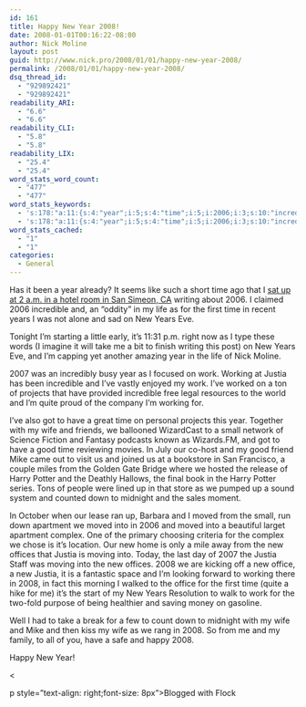 ```yaml
---
id: 161
title: Happy New Year 2008!
date: 2008-01-01T00:16:22-08:00
author: Nick Moline
layout: post
guid: http://www.nick.pro/2008/01/01/happy-new-year-2008/
permalink: /2008/01/01/happy-new-year-2008/
dsq_thread_id:
  - "929892421"
  - "929892421"
readability_ARI:
  - "6.6"
  - "6.6"
readability_CLI:
  - "5.8"
  - "5.8"
readability_LIX:
  - "25.4"
  - "25.4"
word_stats_word_count:
  - "477"
  - "477"
word_stats_keywords:
  - 's:178:"a:11:{s:4:"year";i:5;s:4:"time";i:5;i:2006;i:3;s:10:"incredible";i:3;s:5:"years";i:4;s:4:"work";i:3;s:7:"working";i:3;s:6:"justia";i:4;s:4:"wife";i:3;s:5:"moved";i:3;i:2008;i:4;}";'
  - 's:178:"a:11:{s:4:"year";i:5;s:4:"time";i:5;i:2006;i:3;s:10:"incredible";i:3;s:5:"years";i:4;s:4:"work";i:3;s:7:"working";i:3;s:6:"justia";i:4;s:4:"wife";i:3;s:5:"moved";i:3;i:2008;i:4;}";'
word_stats_cached:
  - "1"
  - "1"
categories:
  - General
---
```

Has it been a year already? It seems like such a short time ago that I [sat up at 2 a.m. in a hotel room in San Simeon, CA](/2007/01/03/2006-a-nick-oddity/) writing about 2006. I claimed 2006 incredible and, an &#8220;oddity&#8221; in my life as for the first time in recent years I was not alone and sad on New Years Eve.

Tonight I&#8217;m starting a little early, it&#8217;s 11:31 p.m. right now as I type these words (I imagine it will take me a bit to finish writing this post) on New Years Eve, and I&#8217;m capping yet another amazing year in the life of Nick Moline.  
<!--more-->

2007 was an incredibly busy year as I focused on work. Working at Justia has been incredible and I&#8217;ve vastly enjoyed my work. I&#8217;ve worked on a ton of projects that have provided incredible free legal resources to the world and I&#8217;m quite proud of the company I&#8217;m working for.

I&#8217;ve also got to have a great time on personal projects this year. Together with my wife and friends, we ballooned WizardCast to a small network of Science Fiction and Fantasy podcasts known as Wizards.FM, and got to have a good time reviewing movies. In July our co-host and my good friend Mike came out to visit us and joined us at a bookstore in San Francisco, a couple miles from the Golden Gate Bridge where we hosted the release of Harry Potter and the Deathly Hallows, the final book in the Harry Potter series. Tons of people were lined up in that store as we pumped up a sound system and counted down to midnight and the sales moment.

In October when our lease ran up, Barbara and I moved from the small, run down apartment we moved into in 2006 and moved into a beautiful larget apartment complex. One of the primary choosing criteria for the complex we chose is it&#8217;s location. Our new home is only a mile away from the new offices that Justia is moving into. Today, the last day of 2007 the Justia Staff was moving into the new offices. 2008 we are kicking off a new office, a new Justia, it is a fantastic space and I&#8217;m looking forward to working there in 2008, in fact this morning I walked to the office for the first time (quite a hike for me) it&#8217;s the start of my New Years Resolution to walk to work for the two-fold purpose of being healthier and saving money on gasoline.

Well I had to take a break for a few to count down to midnight with my wife and Mike and then kiss my wife as we rang in 2008. So from me and my family, to all of you, have a safe and happy 2008.

Happy New Year!

<

p style=&#8221;text-align: right;font-size: 8px&#8221;>Blogged with <span class="removed_link" title="http://www.flock.com/blogged-with-flock">Flock</span>